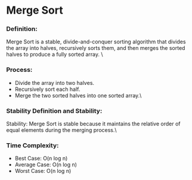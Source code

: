 # Merge Sort
### Definition:
Merge Sort is a stable, divide-and-conquer sorting algorithm that divides the array into halves, recursively sorts them, and then merges the sorted halves to produce a fully sorted array.
\\
### Process:
- Divide the array into two halves.
- Recursively sort each half.
- Merge the two sorted halves into one sorted array.\\


### Stability Definition and Stability:
Stability: Merge Sort is stable because it maintains the relative order of equal elements during the merging process.\\

### Time Complexity:
- Best Case: O(n log n)
- Average Case: O(n log n)
- Worst Case: O(n log n)
